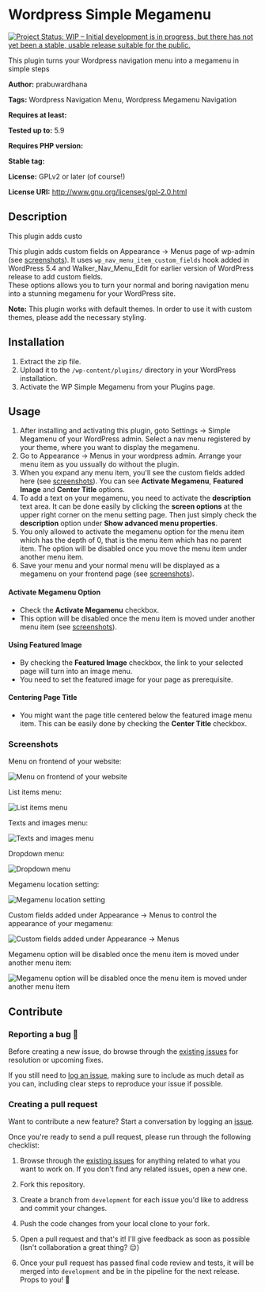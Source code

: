 # Wordpress Simple Megamenu

[![Project Status: WIP – Initial development is in progress, but there has not yet been a stable, usable release suitable for the public.](https://www.repostatus.org/badges/latest/wip.svg)](https://www.repostatus.org/#wip)

This plugin turns your Wordpress navigation menu into a megamenu in simple steps

**Author:** prabuwardhana

**Tags:** Wordpress Navigation Menu, Wordpress Megamenu Navigation

**Requires at least:**

**Tested up to:** 5.9

**Requires PHP version:**

**Stable tag:**

**License:** GPLv2 or later (of course!)

**License URI:** http://www.gnu.org/licenses/gpl-2.0.html

## Description

This plugin adds custo

This plugin adds custom fields on Appearance -> Menus page of wp-admin (see [screenshots](#screenshots)).
It uses `wp_nav_menu_item_custom_fields` hook added in WordPress 5.4 and Walker_Nav_Menu_Edit for earlier version of WordPress release to add custom fields.  
These options allows you to turn your normal and boring navigation menu into a stunning megamenu for your WordPress site.

**Note:** This plugin works with default themes. In order to use it with custom themes, please add the necessary styling.

## Installation

1. Extract the zip file.
2. Upload it to the `/wp-content/plugins/` directory in your WordPress installation.
3. Activate the WP Simple Megamenu from your Plugins page.

## Usage

1. After installing and activating this plugin, goto Settings -> Simple Megamenu of your WordPress admin. Select a nav menu registered by your theme, where you want to display the megamenu.
2. Go to Appearance -> Menus in your wordpress admin. Arrange your menu item as you ussually do without the plugin.
3. When you expand any menu item, you'll see the custom fields added here (see [screenshots](#screenshots)). You can see **Activate Megamenu**, **Featured Image** and **Center Title** options.
4. To add a text on your megamenu, you need to activate the **description** text area. It can be done easily by clicking the **screen options** at the upper right corner on the menu setting page. Then just simply check the **description** option under **Show advanced menu properties**.
5. You only allowed to activate the megamenu option for the menu item which has the depth of 0, that is the menu item which has no parent item. The option will be disabled once you move the menu item under another menu item.
6. Save your menu and your normal menu will be displayed as a megamenu on your frontend page (see [screenshots](#screenshots)).

#### Activate Megamenu Option

- Check the **Activate Megamenu** checkbox.
- This option will be disabled once the menu item is moved under another menu item (see [screenshots](#screenshots)).

#### Using Featured Image

- By checking the **Featured Image** checkbox, the link to your selected page will turn into an image menu.
- You need to set the featured image for your page as prerequisite.

#### Centering Page Title

- You might want the page title centered below the featured image menu item. This can be easily done by checking the **Center Title** checkbox.

### Screenshots

Menu on frontend of your website:

![Menu on frontend of your website](/screenshots/megamenu.gif?raw=true)

List items menu:

![List items menu](/screenshots/screenshot-1.png?raw=true)

Texts and images menu:

![Texts and images menu](/screenshots/screenshot-2.png?raw=true)

Dropdown menu:

![Dropdown menu](/screenshots/screenshot-3.png?raw=true)

Megamenu location setting:

![Megamenu location setting](/screenshots/screenshot-4.png?raw=true)

Custom fields added under Appearance -> Menus to control the appearance of your megamenu:

![Custom fields added under Appearance -> Menus](/screenshots/screenshots-5.gif?raw=true)

Megamenu option will be disabled once the menu item is moved under another menu item:

![Megamenu option will be disabled once the menu item is moved under another menu item](/screenshots/megamenu-admin.gif?raw=true)

## Contribute

### Reporting a bug 🐞

Before creating a new issue, do browse through the [existing issues](https://github.com/prabuwardhana/wp-simple-megamenu/issues) for resolution or upcoming fixes.

If you still need to [log an issue](https://github.com/prabuwardhana/wp-simple-megamenu/issues/new), making sure to include as much detail as you can, including clear steps to reproduce your issue if possible.

### Creating a pull request

Want to contribute a new feature? Start a conversation by logging an [issue](https://github.com/prabuwardhana/wp-simple-megamenu/issues).

Once you're ready to send a pull request, please run through the following checklist:

1. Browse through the [existing issues](https://github.com/prabuwardhana/wp-simple-megamenu/issues) for anything related to what you want to work on. If you don't find any related issues, open a new one.

1. Fork this repository.

1. Create a branch from `development` for each issue you'd like to address and commit your changes.

1. Push the code changes from your local clone to your fork.

1. Open a pull request and that's it! I'll give feedback as soon as possible (Isn't collaboration a great thing? 😌)

1. Once your pull request has passed final code review and tests, it will be merged into `development` and be in the pipeline for the next release. Props to you! 🎉
